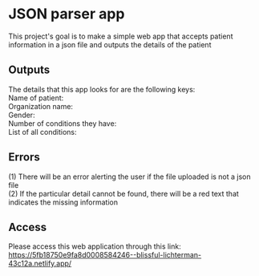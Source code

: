 # JSON parser app

This project's goal is to make a simple web app that accepts patient information in a json file and outputs the details of the patient

## Outputs

The details that this app looks for are the following keys:  
Name of patient:  
Organization name:  
Gender:  
Number of conditions they have:  
List of all conditions:  

## Errors

(1) There will be an error alerting the user if the file uploaded is not a json file   
(2) If the particular detail cannot be found, there will be a red text that indicates the missing information

## Access

Please access this web application through this link:  
https://5fb18750e9fa8d0008584246--blissful-lichterman-43c12a.netlify.app/
